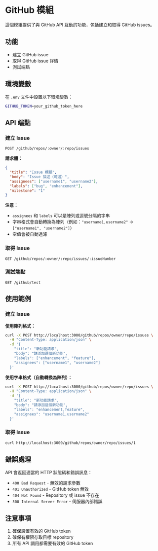 # GitHub 模組

這個模組提供了與 GitHub API 互動的功能，包括建立和取得 GitHub issues。

## 功能

- 建立 GitHub issue
- 取得 GitHub issue 詳情
- 測試端點

## 環境變數

在 `.env` 文件中設置以下環境變數：

```bash
GITHUB_TOKEN=your_github_token_here
```

## API 端點

### 建立 Issue

```http
POST /github/repos/:owner/:repo/issues
```

**請求體：**

```json
{
  "title": "Issue 標題",
  "body": "Issue 描述（可選）",
  "assignees": ["username1", "username2"],
  "labels": ["bug", "enhancement"],
  "milestone": "1"
}
```

**注意：**

- `assignees` 和 `labels` 可以是陣列或逗號分隔的字串
- 字串格式會自動轉換為陣列（例如：`"username1,username2"` → `["username1", "username2"]`）
- 空值會被自動過濾

### 取得 Issue

```http
GET /github/repos/:owner/:repo/issues/:issueNumber
```

### 測試端點

```http
GET /github/test
```

## 使用範例

### 建立 Issue

**使用陣列格式：**

```bash
curl -X POST http://localhost:3000/github/repos/owner/repo/issues \
  -H "Content-Type: application/json" \
  -d '{
    "title": "新功能請求",
    "body": "請添加這個新功能",
    "labels": ["enhancement", "feature"],
    "assignees": ["username1", "username2"]
  }'
```

**使用字串格式（自動轉換為陣列）：**

```bash
curl -X POST http://localhost:3000/github/repos/owner/repo/issues \
  -H "Content-Type: application/json" \
  -d '{
    "title": "新功能請求",
    "body": "請添加這個新功能",
    "labels": "enhancement,feature",
    "assignees": "username1,username2"
  }'
```

### 取得 Issue

```bash
curl http://localhost:3000/github/repos/owner/repo/issues/1
```

## 錯誤處理

API 會返回適當的 HTTP 狀態碼和錯誤訊息：

- `400 Bad Request` - 無效的請求參數
- `401 Unauthorized` - GitHub token 無效
- `404 Not Found` - Repository 或 issue 不存在
- `500 Internal Server Error` - 伺服器內部錯誤

## 注意事項

1. 確保設置有效的 GitHub token
2. 確保有權限存取目標 repository
3. 所有 API 調用都需要有效的 GitHub token
